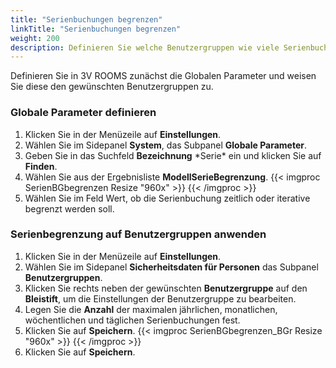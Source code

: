 ```yaml
---
title: "Serienbuchungen begrenzen"
linkTitle: "Serienbuchungen begrenzen"
weight: 200
description: Definieren Sie welche Benutzergruppen wie viele Serienbuchungen vornehmen darf.
---
```

Definieren Sie in 3V ROOMS zunächst die Globalen Parameter und weisen Sie diese den gewünschten Benutzergruppen zu.

### Globale Parameter definieren

1. Klicken Sie in der Menüzeile auf **Einstellungen**.
2. Wählen Sie im Sidepanel **System**, das Subpanel **Globale Parameter**.
3. Geben Sie in das Suchfeld **Bezeichnung** \*Serie\* ein und klicken Sie auf **Finden**.
4. Wählen Sie aus der Ergebnisliste **ModellSerieBegrenzung**.
    {{< imgproc SerienBGbegrenzen Resize "960x" >}} {{< /imgproc >}}
5. Wählen Sie im Feld Wert, ob die Serienbuchung zeitlich oder iterative begrenzt werden soll.

### Serienbegrenzung auf Benutzergruppen anwenden

1. Klicken Sie in der Menüzeile auf **Einstellungen**.
2. Wählen Sie im Sidepanel **Sicherheitsdaten für Personen** das Subpanel **Benutzergruppen**.
3. Klicken Sie rechts neben der gewünschten **Benutzergruppe** auf den **Bleistift**, um die Einstellungen der Benutzergruppe zu bearbeiten.
4. Legen Sie die **Anzahl** der maximalen jährlichen, monatlichen, wöchentlichen und täglichen Serienbuchungen fest.
5. Klicken Sie auf **Speichern**.
    {{< imgproc SerienBGbegrenzen_BGr Resize "960x" >}} {{< /imgproc >}}
6. Klicken Sie auf **Speichern**.
